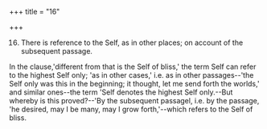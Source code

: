 +++
title = "16"

+++


16. There is reference to the Self, as in other places; on account of the subsequent passage.

In the clause,'different from that is the Self of bliss,' the term Self can refer to the highest Self only; 'as in other cases,' i.e. as in other passages--'the Self only was this in the beginning; it thought, let me send forth the worlds,' and similar ones--the term 'Self denotes the highest Self only.--But whereby is this proved?--'By the subsequent passagel, i.e. by the passage, 'he desired, may I be many, may I grow forth,'--which refers to the Self of bliss.

